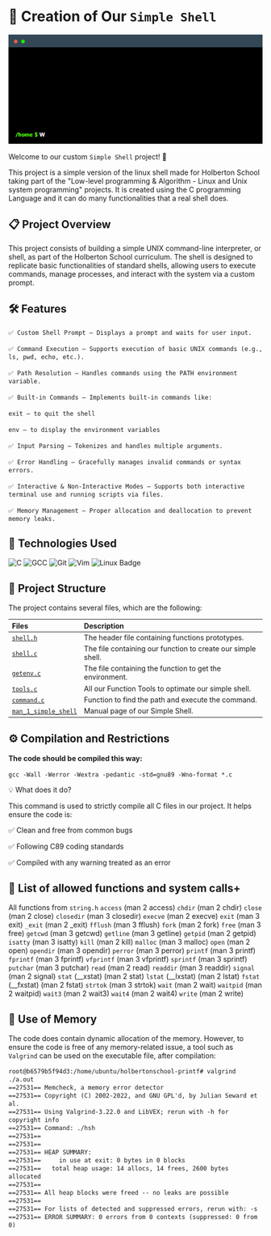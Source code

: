 # 🚀 Creation of Our `Simple Shell` 
![IMAGE](terminal.gif)

Welcome to our custom `Simple Shell` project! 🎉

This project is a simple version of the linux shell made for Holberton School taking part of the "Low-level programming & Algorithm - Linux and Unix system programming" projects.
It is created using the C programming Language and it can do many functionalities that a real shell does.

## 📋 Project Overview

This project consists of building a simple UNIX command-line interpreter, or shell, as part of the Holberton School curriculum. The shell is designed to replicate basic functionalities of standard shells, allowing users to execute commands, manage processes, and interact with the system via a custom prompt.


## 🛠 Features

	✅ Custom Shell Prompt — Displays a prompt and waits for user input.

	✅ Command Execution — Supports execution of basic UNIX commands (e.g., ls, pwd, echo, etc.).

	✅ Path Resolution — Handles commands using the PATH environment variable.

	✅ Built-in Commands — Implements built-in commands like:

	exit — to quit the shell

	env — to display the environment variables

	✅ Input Parsing — Tokenizes and handles multiple arguments.

	✅ Error Handling — Gracefully manages invalid commands or syntax errors.

	✅ Interactive & Non-Interactive Modes — Supports both interactive terminal use and running scripts via files.

	✅ Memory Management — Proper allocation and deallocation to prevent memory leaks.


## 🔧 Technologies Used

![C](https://img.shields.io/badge/C-00599C?style=for-the-badge&logo=c&logoColor=white)
![GCC](https://img.shields.io/badge/GCC-343741?style=for-the-badge&logo=gnu&logoColor=white)
![Git](https://img.shields.io/badge/Git-F05032?style=for-the-badge&logo=git&logoColor=white)
![Vim](https://img.shields.io/badge/Vim-019733?style=for-the-badge&logo=vim&logoColor=white)
![Linux Badge](https://img.shields.io/badge/Linux-333333?style=for-the-badge&logo=linux&logoColor=white)

## 📂 Project Structure

The project contains several files, which are the following:

| Files | Description  |
| :-------- | :------- |
| [`shell.h`](https://github.com/hedjouj/holbertonschool-simple_shell/blob/main/shell.h) | The header file containing functions prototypes. |
| [`shell.c`](https://github.com/hedjouj/holbertonschool-simple_shell/blob/main/shell.c) | The file containing our function to create our simple shell. |
| [`getenv.c`](https://github.com/hedjouj/holbertonschool-simple_shell/blob/main/getenv.c) | The file containing the function to get the environment.  |
| [`tools.c`](https://github.com/hedjouj/holbertonschool-simple_shell/blob/main/tools.c) | All our Function Tools to optimate our simple shell. |
| [`command.c`](https://github.com/hedjouj/holbertonschool-simple_shell/blob/main/command.c) | Function to find the path and execute the command. |
| [`man_1_simple_shell`](https://github.com/hedjouj/holbertonschool-simple_shell/blob/main/man_1_simple_shell) | Manual page of our Simple Shell. |


## ⚙️  Compilation and Restrictions

**The code should be compiled this way:**

`gcc -Wall -Werror -Wextra -pedantic -std=gnu89 -Wno-format *.c`

💡 What does it do?

This command is used to strictly compile all C files in our project.
It helps ensure the code is:

✅ Clean and free from common bugs

✅ Following C89 coding standards

✅ Compiled with any warning treated as an error

## 📌 List of allowed functions and system calls+

All functions from `string.h`
`access` (man 2 access) `chdir` (man 2 chdir)
`close` (man 2 close) `closedir` (man 3 closedir)
`execve` (man 2 execve) `exit` (man 3 exit)
`_exit` (man 2 _exit) `fflush` (man 3 fflush) 
`fork` (man 2 fork) `free` (man 3 free)
`getcwd` (man 3 getcwd) `getline` (man 3 getline)
`getpid` (man 2 getpid) `isatty` (man 3 isatty)
`kill` (man 2 kill) `malloc` (man 3 malloc)
`open` (man 2 open) `opendir` (man 3 opendir)
`perror` (man 3 perror) `printf` (man 3 printf)
`fprintf` (man 3 fprintf) `vfprintf` (man 3 vfprintf)
`sprintf` (man 3 sprintf) `putchar` (man 3 putchar)
`read` (man 2 read) `readdir` (man 3 readdir)
`signal` (man 2 signal) `stat` (__xstat) (man 2 stat)
`lstat` (__lxstat) (man 2 lstat) `fstat` (__fxstat) (man 2 fstat)
`strtok` (man 3 strtok) `wait` (man 2 wait)
`waitpid` (man 2 waitpid) `wait3` (man 2 wait3)
`wait4` (man 2 wait4) `write` (man 2 write)


## 💾 Use of Memory

The code does contain dynamic allocation of the memory.
However, to ensure the code is free of any memory-related issue, a tool such as `Valgrind` can be used on the executable file, after compilation:

```
root@b6579b5f94d3:/home/ubuntu/holbertonschool-printf# valgrind ./a.out 
==27531== Memcheck, a memory error detector
==27531== Copyright (C) 2002-2022, and GNU GPL'd, by Julian Seward et al.
==27531== Using Valgrind-3.22.0 and LibVEX; rerun with -h for copyright info
==27531== Command: ./hsh
==27531== 
==27531== 
==27531== HEAP SUMMARY:
==27531==     in use at exit: 0 bytes in 0 blocks
==27531==   total heap usage: 14 allocs, 14 frees, 2600 bytes allocated
==27531== 
==27531== All heap blocks were freed -- no leaks are possible
==27531== 
==27531== For lists of detected and suppressed errors, rerun with: -s
==27531== ERROR SUMMARY: 0 errors from 0 contexts (suppressed: 0 from 0)


